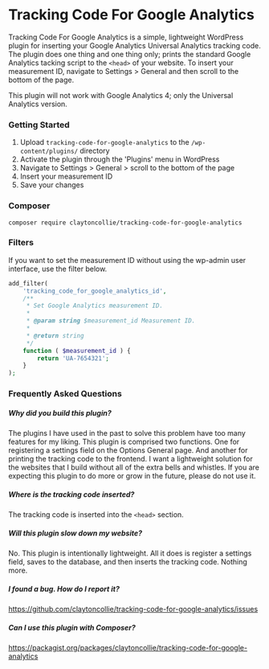 # Tracking Code For Google Analytics

Tracking Code For Google Analytics is a simple, lightweight WordPress plugin for inserting your Google Analytics Universal Analytics tracking code. The plugin does one thing and one thing only; prints the standard Google Analytics tacking script to the `<head>` of your website. To insert your measurement ID, navigate to Settings > General and then scroll to the bottom of the page.

This plugin will not work with Google Analytics 4; only the Universal Analytics version. 

### Getting Started

1. Upload `tracking-code-for-google-analytics` to the `/wp-content/plugins/` directory
2. Activate the plugin through the 'Plugins' menu in WordPress
3. Navigate to Settings > General > scroll to the bottom of the page
4. Insert your measurement ID
5. Save your changes

### Composer

`composer require claytoncollie/tracking-code-for-google-analytics`

### Filters

If you want to set the measurement ID without using the wp-admin user interface, use the filter below.

```php
add_filter(
	'tracking_code_for_google_analytics_id',
	/**
	 * Set Google Analytics measurement ID.
	 *
	 * @param string $measurement_id Measurement ID.
	 *
	 * @return string
	 */
	function ( $measurement_id ) {
		return 'UA-7654321';
	}
);
```

### Frequently Asked Questions

##### Why did you build this plugin?

The plugins I have used in the past to solve this problem have too many features for my liking. This plugin is comprised two functions. One for registering a settings field on the Options General page. And another for printing the tracking code to the frontend. I want a lightweight solution for the websites that I build without all of the extra bells and whistles. If you are expecting this plugin to do more or grow in the future, please do not use it.

##### Where is the tracking code inserted?

The tracking code is inserted into the `<head>` section.

##### Will this plugin slow down my website?

No. This plugin is intentionally lightweight. All it does is register a settings field, saves to the database, and then inserts the tracking code. Nothing more.

##### I found a bug. How do I report it?

https://github.com/claytoncollie/tracking-code-for-google-analytics/issues

##### Can I use this plugin with Composer?

https://packagist.org/packages/claytoncollie/tracking-code-for-google-analytics

